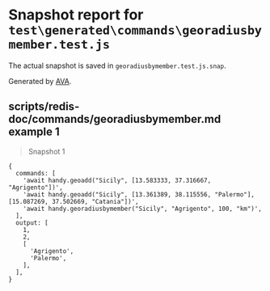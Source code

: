 # Snapshot report for `test\generated\commands\georadiusbymember.test.js`

The actual snapshot is saved in `georadiusbymember.test.js.snap`.

Generated by [AVA](https://ava.li).

## scripts/redis-doc/commands/georadiusbymember.md example 1

> Snapshot 1

    {
      commands: [
        'await handy.geoadd("Sicily", [13.583333, 37.316667, "Agrigento"])',
        'await handy.geoadd("Sicily", [13.361389, 38.115556, "Palermo"], [15.087269, 37.502669, "Catania"])',
        'await handy.georadiusbymember("Sicily", "Agrigento", 100, "km")',
      ],
      output: [
        1,
        2,
        [
          'Agrigento',
          'Palermo',
        ],
      ],
    }
